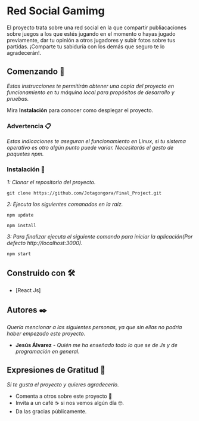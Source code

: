 # Red Social Gamimg

El proyecto trata sobre una red social en la que compartir publiacaciones sobre juegos a los que estés jugando en el momento o hayas jugado previamente, dar tu opinión a otros
jugadores y subir fotos sobre tus partidas. ¡Comparte tu sabiduría con los demás que seguro te lo agradecerán!.

## Comenzando 🚀

_Estas instrucciones te permitirán obtener una copia del proyecto en funcionamiento en tu máquina local para propósitos de desarrollo y pruebas._

Mira **Instalación** para conocer como desplegar el proyecto.


### Advertencia 📋

_Estas indicaciones te aseguran el funcionamiento en Linux, si tu sistema operativo es otro algún punto puede variar.
Necesitarás el gesto de paquetes npm._

### Instalación 🔧

_1: Clonar el repositorio del proyecto._

```
git clone https://github.com/Jotagongora/Final_Project.git
```

_2: Ejecuta los siguientes comanados en la raíz._

```
npm update
```
```
npm install
```
_3: Para finalizar ejecuta el siguiente comando para iniciar la aplicación(Por defecto http://localhost:3000)._

```
npm start
```

## Construido con 🛠️

* [React Js]

## Autores ✒️

_Quería mencionar a las siguientes personas, ya que sin ellas no podría haber empezado este proyecto._

* **Jesús Álvarez** - *Quién me ha enseñado todo lo que se de Js y de programación en general.*


## Expresiones de Gratitud 🎁

_Si te gusta el proyecto y quieres agradecerlo._

* Comenta a otros sobre este proyecto 📢
* Invita a un café ☕ si nos vemos algún día 🤓. 
* Da las gracias públicamente.
